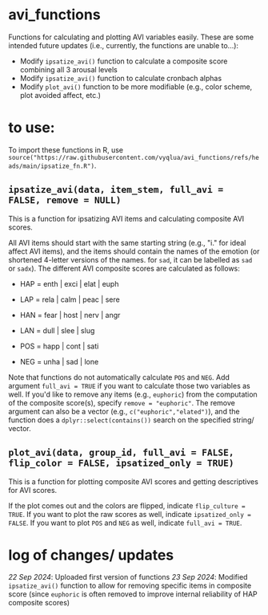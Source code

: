 # avi_functions

Functions for calculating and plotting AVI variables easily. These are some intended future updates (i.e., currently, the functions are unable to...):
- Modify `ipsatize_avi()` function to calculate a composite score combining all 3 arousal levels
- Modify `ipsatize_avi()` function to calculate cronbach alphas
- Modify `plot_avi()` function to be more modifiable (e.g., color scheme, plot avoided affect, etc.)


# to use:

To import these functions in R, use `source("https://raw.githubusercontent.com/vyqlua/avi_functions/refs/heads/main/ipsatize_fn.R")`.

## `ipsatize_avi(data, item_stem, full_avi = FALSE, remove = NULL)`

This is a function for ipsatizing AVI items and calculating composite AVI scores. 

All AVI items should start with the same starting string (e.g., "i." for ideal affect AVI items), and the items should contain the names of the emotion (or shortened 4-letter versions of the names. for `sad`, it can be labelled as `sad` or `sadx`). The different AVI composite scores are calculated as follows:

- HAP = enth | exci | elat | euph
- LAP = rela | calm | peac | sere

- HAN = fear | host | nerv | angr
- LAN = dull | slee | slug

- POS = happ | cont | sati
- NEG = unha | sad | lone

Note that functions do not automatically calculate `POS` and `NEG`. Add argument `full_avi = TRUE` if you want to calculate those two variables as well. If you'd like to remove any items (e.g., `euphoric`) from the computation of the composite score(s), specify `remove = "euphoric"`. The remove argument can also be a vector (e.g., `c("euphoric","elated")`), and the function does a `dplyr::select(contains())` search on the specified string/ vector.


## `plot_avi(data, group_id, full_avi = FALSE, flip_color = FALSE, ipsatized_only = TRUE)`

This is a function for plotting composite AVI scores and getting descriptives for AVI scores. 

If the plot comes out and the colors are flipped, indicate `flip_culture = TRUE`. If you want to plot the raw scores as well, indicate `ipsatized_only = FALSE`. If you want to plot `POS` and `NEG` as well, indicate `full_avi = TRUE`.


# log of changes/ updates

*22 Sep 2024*: Uploaded first version of functions
*23 Sep 2024*: Modified `ipsatize_avi()` function to allow for removing specific items in composite score (since `euphoric` is often removed to improve internal reliability of HAP composite scores)